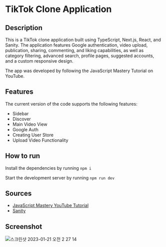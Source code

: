 # TikTok Clone Application

## Description

This is a TikTok clone application built using TypeScript, Next.js, React, and Sanity. The application features Google authentication, video upload, publication, sharing, commenting, and liking capabilities, as well as category filtering, advanced search, profile pages, suggested accounts, and a custom responsive design.

The app was developed by following the JavaScript Mastery Tutorial on YouTube.

## Features

The current version of the code supports the following features:
- Sidebar
- Discover
- Main Video View
- Google Auth
- Creating User Store
- Upload Video Functionality

## How to run

Install the dependencies by running ```npm i```

Start the development server by running ```npm run dev```

## Sources

- [JavaScript Mastery YouTube Tutorial](https://www.youtube.com/watch?v=CcBHZ0t2Qwc&ab_channel=JavaScriptMastery)
- [Sanity](https://www.sanity.io/)

## Screenshot
![스크린샷 2023-01-21 오전 2 27 14](https://user-images.githubusercontent.com/94903612/213862852-80ff7f88-13e9-4968-8c72-a84aa34c2e0f.png)
